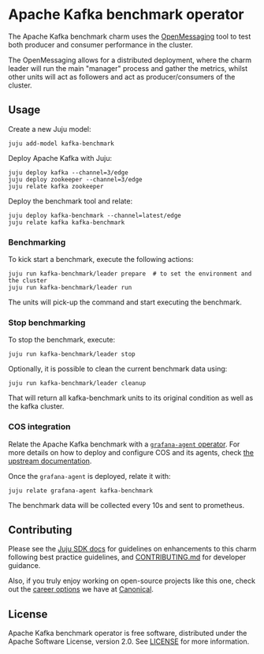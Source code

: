 # Apache Kafka benchmark operator

The Apache Kafka benchmark charm uses the [OpenMessaging](https://github.com/openmessaging/benchmark) tool to test both producer and consumer performance in the cluster.

The OpenMessaging allows for a distributed deployment, where the charm leader will run the main "manager" process and gather the metrics, whilst other units will act as followers and act as producer/consumers of the cluster.

## Usage


Create a new Juju model:

```
juju add-model kafka-benchmark
```

Deploy Apache Kafka with Juju:

```
juju deploy kafka --channel=3/edge
juju deploy zookeeper --channel=3/edge
juju relate kafka zookeeper
```

Deploy the benchmark tool and relate:
```
juju deploy kafka-benchmark --channel=latest/edge
juju relate kafka kafka-benchmark
```

### Benchmarking

To kick start a benchmark, execute the following actions:

```
juju run kafka-benchmark/leader prepare  # to set the environment and the cluster
juju run kafka-benchmark/leader run
```

The units will pick-up the command and start executing the benchmark.

### Stop benchmarking

To stop the benchmark, execute:

```
juju run kafka-benchmark/leader stop
```

Optionally, it is possible to clean the current benchmark data using:
```
juju run kafka-benchmark/leader cleanup
```

That will return all kafka-benchmark units to its original condition as well as the kafka cluster.

### COS integration

Relate the Apache Kafka benchmark with a [`grafana-agent` operator](https://charmhub.io/grafana-agent). For more details on how to deploy and configure COS and its agents, check [the upstream documentation](https://charmhub.io/grafana-agent/docs/using).

Once the `grafana-agent` is deployed, relate it with:

```
juju relate grafana-agent kafka-benchmark
```

The benchmark data will be collected every 10s and sent to prometheus.


## Contributing

Please see the [Juju SDK docs](https://juju.is/docs/sdk) for guidelines on enhancements to this charm following best practice guidelines, and [CONTRIBUTING.md](https://github.com/canonical/kafka-benchmark-operator/blob/main/CONTRIBUTING.md) for developer guidance. 

Also, if you truly enjoy working on open-source projects like this one, check out the [career options](https://canonical.com/careers/all) we have at [Canonical](https://canonical.com/). 

## License

Apache Kafka benchmark operator is free software, distributed under the Apache Software License, version 2.0. See [LICENSE](https://github.com/canonical/kafka-benchmark-operator/blob/main/LICENSE) for more information.
